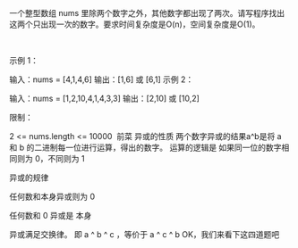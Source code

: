 一个整型数组 nums 里除两个数字之外，其他数字都出现了两次。请写程序找出这两个只出现一次的数字。要求时间复杂度是O(n)，空间复杂度是O(1)。

 

示例 1：

输入：nums = [4,1,4,6]
输出：[1,6] 或 [6,1]
示例 2：

输入：nums = [1,2,10,4,1,4,3,3]
输出：[2,10] 或 [10,2]
 

限制：

2 <= nums.length <= 10000
 前菜
异或的性质
两个数字异或的结果a^b是将 a 和 b 的二进制每一位进行运算，得出的数字。 运算的逻辑是
如果同一位的数字相同则为 0，不同则为 1

异或的规律

任何数和本身异或则为 0

任何数和 0 异或是 本身

异或满足交换律。 即 a ^ b ^ c ，等价于 a ^ c ^ b
OK，我们来看下这四道题吧